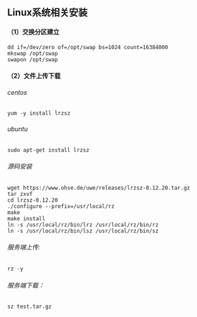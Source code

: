 
## Linux系统相关安装

#### （1）交换分区建立
```
dd if=/dev/zero of=/opt/swap bs=1024 count=16384000
mkswap /opt/swap
swapon /opt/swap
```

#### （2）文件上传下载
###### centos
`yum -y install lrzsz`

###### ubuntu
`sudo apt-get install lrzsz`

###### 源码安装
```
wget https://www.ohse.de/uwe/releases/lrzsz-0.12.20.tar.gz
tar zxvf 
cd lrzsz-0.12.20
./configure --prefix=/usr/local/rz
make
make install
ln -s /usr/local/rz/bin/lrz /usr/local/rz/bin/rz
ln -s /usr/local/rz/bin/lsz /usr/local/rz/bin/sz
```

###### 服务端上传:
`rz -y`
###### 服务端下载：
`sz test.tar.gz`

